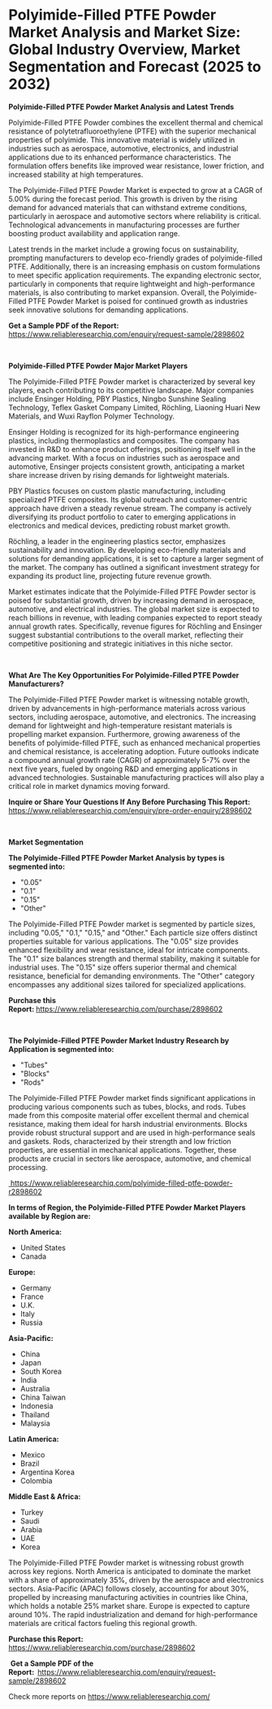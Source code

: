 <p><h1>Polyimide-Filled PTFE Powder Market Analysis and Market Size: Global Industry Overview, Market Segmentation and Forecast (2025 to 2032)</h1></p><p><strong>Polyimide-Filled PTFE Powder Market Analysis and Latest Trends</strong></p>
<p><p>Polyimide-Filled PTFE Powder combines the excellent thermal and chemical resistance of polytetrafluoroethylene (PTFE) with the superior mechanical properties of polyimide. This innovative material is widely utilized in industries such as aerospace, automotive, electronics, and industrial applications due to its enhanced performance characteristics. The formulation offers benefits like improved wear resistance, lower friction, and increased stability at high temperatures.</p><p>The Polyimide-Filled PTFE Powder Market is expected to grow at a CAGR of 5.00% during the forecast period. This growth is driven by the rising demand for advanced materials that can withstand extreme conditions, particularly in aerospace and automotive sectors where reliability is critical. Technological advancements in manufacturing processes are further boosting product availability and application range. </p><p>Latest trends in the market include a growing focus on sustainability, prompting manufacturers to develop eco-friendly grades of polyimide-filled PTFE. Additionally, there is an increasing emphasis on custom formulations to meet specific application requirements. The expanding electronic sector, particularly in components that require lightweight and high-performance materials, is also contributing to market expansion. Overall, the Polyimide-Filled PTFE Powder Market is poised for continued growth as industries seek innovative solutions for demanding applications.</p></p>
<p><strong>Get a Sample PDF of the Report:&nbsp;</strong> <a href="https://www.reliableresearchiq.com/enquiry/request-sample/2898602?utm_campaign=3058&utm_medium=2&utm_source=Github&utm_content=ia&utm_term=15032025&utm_id=polyimide-filled-ptfe-powder">https://www.reliableresearchiq.com/enquiry/request-sample/2898602</a></p>
<p>&nbsp;</p>
<p><strong>Polyimide-Filled PTFE Powder Major Market Players</strong></p>
<p><p>The Polyimide-Filled PTFE Powder market is characterized by several key players, each contributing to its competitive landscape. Major companies include Ensinger Holding, PBY Plastics, Ningbo Sunshine Sealing Technology, Teflex Gasket Company Limited, Röchling, Liaoning Huari New Materials, and Wuxi Rayflon Polymer Technology. </p><p>Ensinger Holding is recognized for its high-performance engineering plastics, including thermoplastics and composites. The company has invested in R&D to enhance product offerings, positioning itself well in the advancing market. With a focus on industries such as aerospace and automotive, Ensinger projects consistent growth, anticipating a market share increase driven by rising demands for lightweight materials.</p><p>PBY Plastics focuses on custom plastic manufacturing, including specialized PTFE composites. Its global outreach and customer-centric approach have driven a steady revenue stream. The company is actively diversifying its product portfolio to cater to emerging applications in electronics and medical devices, predicting robust market growth.</p><p>Röchling, a leader in the engineering plastics sector, emphasizes sustainability and innovation. By developing eco-friendly materials and solutions for demanding applications, it is set to capture a larger segment of the market. The company has outlined a significant investment strategy for expanding its product line, projecting future revenue growth.</p><p>Market estimates indicate that the Polyimide-Filled PTFE Powder sector is poised for substantial growth, driven by increasing demand in aerospace, automotive, and electrical industries. The global market size is expected to reach billions in revenue, with leading companies expected to report steady annual growth rates. Specifically, revenue figures for Röchling and Ensinger suggest substantial contributions to the overall market, reflecting their competitive positioning and strategic initiatives in this niche sector.</p></p>
<p>&nbsp;</p>
<p><strong>What Are The Key Opportunities For Polyimide-Filled PTFE Powder Manufacturers?</strong></p>
<p><p>The Polyimide-Filled PTFE Powder market is witnessing notable growth, driven by advancements in high-performance materials across various sectors, including aerospace, automotive, and electronics. The increasing demand for lightweight and high-temperature resistant materials is propelling market expansion. Furthermore, growing awareness of the benefits of polyimide-filled PTFE, such as enhanced mechanical properties and chemical resistance, is accelerating adoption. Future outlooks indicate a compound annual growth rate (CAGR) of approximately 5-7% over the next five years, fueled by ongoing R&D and emerging applications in advanced technologies. Sustainable manufacturing practices will also play a critical role in market dynamics moving forward.</p></p>
<p><strong>Inquire or Share Your Questions If Any Before Purchasing This Report:</strong> <a href="https://www.reliableresearchiq.com/enquiry/pre-order-enquiry/2898602?utm_campaign=3058&utm_medium=2&utm_source=Github&utm_content=ia&utm_term=15032025&utm_id=polyimide-filled-ptfe-powder">https://www.reliableresearchiq.com/enquiry/pre-order-enquiry/2898602</a></p>
<p>&nbsp;</p>
<p><strong>Market Segmentation</strong></p>
<p><strong>The Polyimide-Filled PTFE Powder Market Analysis by types is segmented into:</strong></p>
<p><ul><li>"0.05"</li><li>"0.1"</li><li>"0.15"</li><li>"Other"</li></ul></p>
<p><p>The Polyimide-Filled PTFE Powder market is segmented by particle sizes, including "0.05," "0.1," "0.15," and "Other." Each particle size offers distinct properties suitable for various applications. The "0.05" size provides enhanced flexibility and wear resistance, ideal for intricate components. The "0.1" size balances strength and thermal stability, making it suitable for industrial uses. The "0.15" size offers superior thermal and chemical resistance, beneficial for demanding environments. The "Other" category encompasses any additional sizes tailored for specialized applications.</p></p>
<p><strong>Purchase this Report:&nbsp;</strong><a href="https://www.reliableresearchiq.com/purchase/2898602?utm_campaign=3058&utm_medium=2&utm_source=Github&utm_content=ia&utm_term=15032025&utm_id=polyimide-filled-ptfe-powder">https://www.reliableresearchiq.com/purchase/2898602</a></p>
<p>&nbsp;</p>
<p><strong>The Polyimide-Filled PTFE Powder Market Industry Research by Application is segmented into:</strong></p>
<p><ul><li>"Tubes"</li><li>"Blocks"</li><li>"Rods"</li></ul></p>
<p><p>The Polyimide-Filled PTFE Powder market finds significant applications in producing various components such as tubes, blocks, and rods. Tubes made from this composite material offer excellent thermal and chemical resistance, making them ideal for harsh industrial environments. Blocks provide robust structural support and are used in high-performance seals and gaskets. Rods, characterized by their strength and low friction properties, are essential in mechanical applications. Together, these products are crucial in sectors like aerospace, automotive, and chemical processing.</p></p>
<p><a href="https://www.reliableresearchiq.com/polyimide-filled-ptfe-powder-r2898602?utm_campaign=3058&utm_medium=2&utm_source=Github&utm_content=ia&utm_term=15032025&utm_id=polyimide-filled-ptfe-powder">&nbsp;https://www.reliableresearchiq.com/polyimide-filled-ptfe-powder-r2898602</a></p>
<p><strong>In terms of Region, the Polyimide-Filled PTFE Powder Market Players available by Region are:</strong></p>
<p>
    <p> <strong> North America: </strong>
        <ul>
            <li>United States</li>
            <li>Canada</li>
        </ul>
        </p> 
    <p> <strong> Europe: </strong>
        <ul>
            <li>Germany</li>
            <li>France</li>
            <li>U.K.</li>
            <li>Italy</li>
            <li>Russia</li>
        </ul>
        </p> 
    <p> <strong> Asia-Pacific: </strong>
        <ul>
            <li>China</li>
            <li>Japan</li>
            <li>South Korea</li>
            <li>India</li>
            <li>Australia</li>
            <li>China Taiwan</li>
            <li>Indonesia</li>
            <li>Thailand</li>
            <li>Malaysia</li>
        </ul>
        </p> 
    <p> <strong> Latin America: </strong>
        <ul>
            <li>Mexico</li>
            <li>Brazil</li>
            <li>Argentina Korea</li>
            <li>Colombia</li>
        </ul>
        </p> 
    <p> <strong> Middle East & Africa: </strong>
        <ul>
            <li>Turkey</li>
            <li>Saudi</li>
            <li>Arabia</li>
            <li>UAE</li>
            <li>Korea</li>
        </ul>
    </p>
    </p>
<p><p>The Polyimide-Filled PTFE Powder market is witnessing robust growth across key regions. North America is anticipated to dominate the market with a share of approximately 35%, driven by the aerospace and electronics sectors. Asia-Pacific (APAC) follows closely, accounting for about 30%, propelled by increasing manufacturing activities in countries like China, which holds a notable 25% market share. Europe is expected to capture around 10%. The rapid industrialization and demand for high-performance materials are critical factors fueling this regional growth.</p></p>
<p><strong>Purchase this Report: </strong><a href="https://www.reliableresearchiq.com/purchase/2898602?utm_campaign=3058&utm_medium=2&utm_source=Github&utm_content=ia&utm_term=15032025&utm_id=polyimide-filled-ptfe-powder">https://www.reliableresearchiq.com/purchase/2898602</a></p>
<p>&nbsp;<strong>Get a Sample PDF of the Report:&nbsp;&nbsp;</strong><a href="https://www.reliableresearchiq.com/enquiry/request-sample/2898602?utm_campaign=3058&utm_medium=2&utm_source=Github&utm_content=ia&utm_term=15032025&utm_id=polyimide-filled-ptfe-powder">https://www.reliableresearchiq.com/enquiry/request-sample/2898602</a></p>
<p><strong></strong></p>
<p>Check more reports on <a href="https://www.reliableresearchiq.com/?utm_campaign=3058&utm_medium=2&utm_source=Github&utm_content=ia&utm_term=15032025&utm_id=polyimide-filled-ptfe-powder">https://www.reliableresearchiq.com/</a></p>